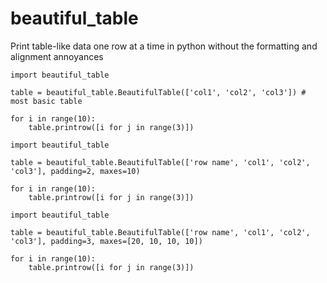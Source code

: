 # beautiful_table
Print table-like data one row at a time in python without the formatting and alignment annoyances

```python3
import beautiful_table

table = beautiful_table.BeautifulTable(['col1', 'col2', 'col3']) # most basic table

for i in range(10):
    table.printrow([i for j in range(3)])
```

```python3
import beautiful_table

table = beautiful_table.BeautifulTable(['row name', 'col1', 'col2', 'col3'], padding=2, maxes=10)

for i in range(10):
    table.printrow([i for j in range(3)])
```

```python3
import beautiful_table

table = beautiful_table.BeautifulTable(['row name', 'col1', 'col2', 'col3'], padding=3, maxes=[20, 10, 10, 10])

for i in range(10):
    table.printrow([i for j in range(3)])
```
